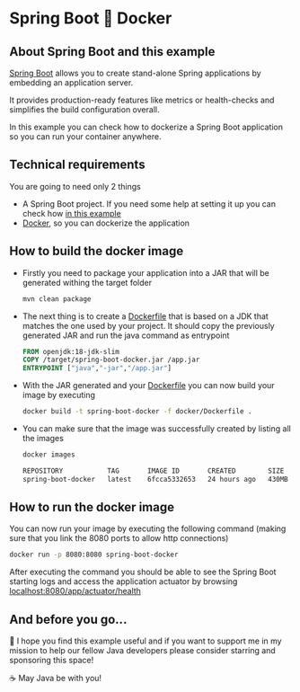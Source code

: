 # Spring Boot :whale: Docker

## About Spring Boot and this example

[Spring Boot](https://spring.io/projects/spring-boot) allows you to create stand-alone Spring applications by embedding an application server.

It provides production-ready features like metrics or health-checks and simplifies the build configuration overall.

In this example you can check how to dockerize a Spring Boot application so you can run your container anywhere.

## Technical requirements

You are going to need only 2 things

- A Spring Boot project. If you need some help at setting it up you can check how  [in this example](https://github.com/codewithhades/spring-boot-basic-setup)
- [Docker](https://www.docker.com), so you can dockerize the application

## How to build the docker image

- Firstly you need to package your application into a JAR that will be generated withing the target folder
    ````bash
    mvn clean package
    ````

- The next thing is to create a [Dockerfile](docker/Dockerfile) that is based on a JDK that matches the one used by your project. It should copy the previously generated JAR and run the java command as entrypoint
    ````Dockerfile
    FROM openjdk:18-jdk-slim
    COPY /target/spring-boot-docker.jar /app.jar
    ENTRYPOINT ["java","-jar","/app.jar"]
    ````

- With the JAR generated and your [Dockerfile](docker/Dockerfile) you can now build your image by executing
    ````bash
    docker build -t spring-boot-docker -f docker/Dockerfile .
    ````
- You can make sure that the image was successfully created by listing all the images
    ````bash
    docker images
    
    REPOSITORY           TAG       IMAGE ID       CREATED        SIZE
    spring-boot-docker   latest    6fcca5332653   24 hours ago   430MB
    ````

## How to run the docker image

You can now run your image by executing the following command (making sure that you link the 8080 ports to allow http connections)
````bash
docker run -p 8080:8080 spring-boot-docker
````
After executing the command you should be able to see the Spring Boot starting logs and access the application actuator by browsing [localhost:8080/app/actuator/health](http://localhost:8080/app/actuator/health)

## And before you go...

:pray: I hope you find this example useful and if you want to support me in my mission to help our fellow Java developers please consider starring and sponsoring this space!

:coffee: May Java be with you!